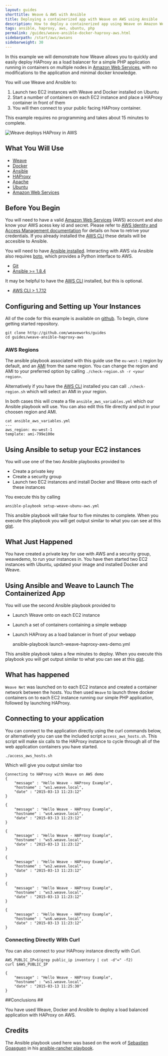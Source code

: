 ```yaml
---
layout: guides
shorttitle: Weave & AWS with Ansible
title: Deploying a containerized app with Weave on AWS using Ansible
description: How to deploy a containerized app using Weave on Amazon Web Services using Ansible
tags: ansible, haproxy, aws, ubuntu, php
permalink: /guides/weave-ansible-docker-haproxy-aws.html
sidebarpath: /start/aws/awsans
sidebarweight: 30
---
```


In this example we will demonstrate how Weave allows you to quickly and easily deploy HAProxy as
a load balancer for a simple PHP application running in containers on multiple nodes in [Amazon
Web Services](http://aws.amazon.com), with no modifications to the application and minimal docker
knowledge.

You will use Weave and Ansible to:

1. Launch two EC2 instances with Weave and Docker installed on Ubuntu
2. Start a number of containers on each EC2 instance and place a HAProxy container in front of them
3. You will then connect to your public facing HAProxy container.

This example requires no programming and takes about 15 minutes to complete. 

![Weave deploys HAProxy in AWS](/guides/images/2_Node_HAProxy_AWS_Example.png)

## What You Will Use ##

* [Weave](http://weave.works)
* [Docker](http://docker.com)
* [Ansible](http://ansible.com)
* [HAProxy](http://haproxy.org)
* [Apache](http://httpd.apache.org)
* [Ubuntu](http://ubuntu.com)
* [Amazon Web Services](http://aws.amazon.com)

## Before You Begin ##

You will need to have a valid [Amazon Web Services](http://aws.amazon.com) (AWS) account and also know your AWS acess key id and secret. Please refer to [AWS Identity and Access Management documentation](http://docs.aws.amazon.com/IAM/latest/UserGuide/IAM_Introduction.html#IAM-credentials-summary) for details on how to retrive your credentials. If you already installed the [AWS CLI](http://docs.aws.amazon.com/cli/latest/userguide/cli-chap-getting-set-up.html) these details will be accesible to Ansible.

You will need to have [Ansible installed](http://docs.ansible.com/intro_installation.html). Interacting with AWS via Ansible also requires [boto](http://docs.pythonboto.org/en/latest/), which provides a Python interface to AWS.

* [Git](http://git-scm.com/downloads)
* [Ansible >= 1.8.4](http://docs.ansible.com/intro_installation.html)

It may be helpful to have the [AWS CLI](http://docs.aws.amazon.com/cli/latest/userguide/cli-chap-welcome.html) installed, but this is optional.

* [AWS CLI > 1.7.12 ](http://docs.aws.amazon.com/cli/latest/userguide/cli-chap-welcome.html)

## Configuring and Setting up Your Instances ##

All of the code for this example is available on [github](http://github.com/weaveworks/guides). To begin, clone getting started repository.

    git clone http://github.com/weaveworks/guides
    cd guides/weave-ansible-haproxy-aws

### AWS Regions ###

The ansible playbook associated with this guide use the `eu-west-1` region by default, and an [AMI](http://docs.aws.amazon.com/AWSEC2/latest/UserGuide/AMIs.html) from the same region. You can change the region and AMI to your preferred option by calling `./check-region.sh -r <your region>`.

Alternatively if you have the [AWS CLI](http://docs.aws.amazon.com/cli/latest/userguide/cli-chap-welcome.html) installed you can call `./check-region.sh` which will select an AMI in your region.

In both cases this will create a file `ansible_aws_variables.yml` which our Ansible playbook will use. You can also edit this file directly and put in your choosen region and AMI.

    cat ansible_aws_variables.yml
    ---
    aws_region: eu-west-1
    template: ami-799e100e

## Using Ansible to setup your EC2 instances ##

You will use one of the two Ansible playbooks provided to

* Create a private key
* Create a security group
* Launch two EC2 instances and install Docker and Weave onto each of these instances

You execute this by calling

    ansible-playbook setup-weave-ubunu-aws.yml

This ansible playbook will take four to five minutes to complete. When you execute this playbook you will get output similar to what you can see at this [gist](https://gist.github.com/fintanr/4d6bb5bbc92f4b1197a5).


## What Just Happened ##

You have created a private key for use with AWS and a security group, weavedemo, to run your instances in.
You have then started two EC2 instances with Ubuntu, updated your image and installed Docker and Weave.

## Using Ansible and Weave to Launch The Containerized App ##

You will use the second Ansible playbook provided to

* Launch Weave onto on each EC2 instance
* Launch a set of containers containing a simple webapp
* Launch HAProxy as a load balancer in front of your webapp


    ansible-playbook launch-weave-haproxy-aws-demo.yml

This ansible playbook takes a few minutes to deploy. When you execute this playbook you will get output similar to what you can see at this [gist](https://gist.github.com/fintanr/a53febe129fea9219ef0).

## What has happened ##

`Weave Net` was launched on to each EC2 instance and created a container network between the hosts.
You then used `Weave` to launch three docker containers on to each EC2 instance running our simple PHP application, followed by launching HAProxy.

## Connecting to your application ##

You can connect to the application directly using the curl commands below, or alternatively you can use the
included script `access_aws_hosts.sh`. This script will make six calls to the HAProxy instance to cycle through
all of the web application containers you have started.

    ./access_aws_hosts.sh

Which will give you output similar too

    Connecting to HAProxy with Weave on AWS demo
    {
        "message" : "Hello Weave - HAProxy Example",
        "hostname" : "ws1.weave.local",
        "date" : "2015-03-13 11:23:12"
    }

    {
        "message" : "Hello Weave - HAProxy Example",
        "hostname" : "ws4.weave.local",
        "date" : "2015-03-13 11:23:12"
    }
    
    {
        "message" : "Hello Weave - HAProxy Example",
        "hostname" : "ws5.weave.local",
        "date" : "2015-03-13 11:23:12"
    }
    
    {
        "message" : "Hello Weave - HAProxy Example",
        "hostname" : "ws2.weave.local",
        "date" : "2015-03-13 11:23:12"
    }
    
    {
        "message" : "Hello Weave - HAProxy Example",
        "hostname" : "ws3.weave.local",
        "date" : "2015-03-13 11:23:12"
    }
    
    {
        "message" : "Hello Weave - HAProxy Example",
        "hostname" : "ws6.weave.local",
        "date" : "2015-03-13 11:23:12"
    }

### Connecting Directly With Curl ###

You can also connect to your HAProxy instance directly with Curl.

    AWS_PUBLIC_IP=$(grep public_ip inventory | cut -d"=" -f2)
    curl $AWS_PUBLIC_IP

    {
        "message" : "Hello Weave - HAProxy Example",
        "hostname" : "ws1.weave.local",
        "date" : "2015-03-13 11:25:30"
    }

##Conclusions ##

You have used Weave, Docker and Ansible to deploy a load balanced application with HAProxy on AWS.

## Credits ##

The Ansible playbook used here was based on the work of [Sebastien Goasguen](http://sebgoa.blogspot.com/) in his [ansible-rancher playbook](https://github.com/runseb/ansible-rancher).
